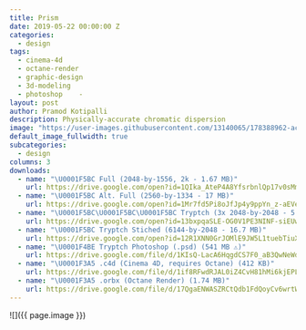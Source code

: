 ```yaml
---
title: Prism
date: 2019-05-22 00:00:00 Z
categories:
  - design
tags:
  - cinema-4d
  - octane-render
  - graphic-design
  - 3d-modeling
  - photoshop    -
layout: post
author: Pramod Kotipalli
description: Physically-accurate chromatic dispersion
image: "https://user-images.githubusercontent.com/13140065/178388962-acb4cbc6-cc0d-4a23-9cd0-82d05e04ebce.jpg"
default_image_fullwidth: true
subcategories:
  - design
columns: 3
downloads:
  - name: "\U0001F5BC️ Full (2048-by-1556, 2k - 1.67 MB)"
    url: https://drive.google.com/open?id=1QIka_AteP4A8YfsrbnlQp17v0sMm_UFl
  - name: "\U0001F5BC️ Alt. Full (2560-by-1334 - 17 MB)"
    url: https://drive.google.com/open?id=1Mr7fd5Pi8oJfJp4y9ppYn_z-aEVe-vF8
  - name: "\U0001F5BC️\U0001F5BC️\U0001F5BC️ Tryptch (3x 2048-by-2048 - 5.95 MB)"
    url: https://drive.google.com/open?id=13bxpqaSLE-OG0V1PE3NINF-siEUwaXsl
  - name: "\U0001F5BC️ Tryptch Stiched (6144-by-2048 - 16.7 MB)"
    url: https://drive.google.com/open?id=12R1XNN0GrJOMlE9JW5L1tuebTiuXEVao
  - name: "\U0001F4BE Tryptch Photoshop (.psd) (541 MB ⚠️)"
    url: https://drive.google.com/file/d/1KIsQ-LacA6HqgdCS7F0_aB3QwNeWdWhb/view?usp=sharing
  - name: "\U0001F3A5 .c4d (Cinema 4D, requires Octane) (412 KB)"
    url: https://drive.google.com/file/d/1if8RFwdRJAL0iZ4CvH81hMi6kjEPLLFA/view?usp=sharing
  - name: "\U0001F3A5 .orbx (Octane Render) (1.74 MB)"
    url: https://drive.google.com/file/d/17QgaENWASZRCtQdb1FdQoyCv6wrtW_Gk/view?usp=sharing
---
```


![]({{ page.image }})
